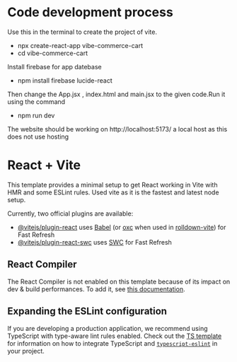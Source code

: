 # Code development process

Use this in the terminal to create the project of vite.

- npx create-react-app vibe-commerce-cart
- cd vibe-commerce-cart

Install firebase for app datebase

- npm install firebase lucide-react

Then change the App.jsx , index.html and main.jsx to the given code.Run it using the command

- npm run dev

The website should be working on http://localhost:5173/ a local host as this does not use hosting


# React + Vite

This template provides a minimal setup to get React working in Vite with HMR and some ESLint rules. Used vite as it is the fastest and latest node setup.
 
Currently, two official plugins are available:

- [@vitejs/plugin-react](https://github.com/vitejs/vite-plugin-react/blob/main/packages/plugin-react) uses [Babel](https://babeljs.io/) (or [oxc](https://oxc.rs) when used in [rolldown-vite](https://vite.dev/guide/rolldown)) for Fast Refresh
- [@vitejs/plugin-react-swc](https://github.com/vitejs/vite-plugin-react/blob/main/packages/plugin-react-swc) uses [SWC](https://swc.rs/) for Fast Refresh

## React Compiler

The React Compiler is not enabled on this template because of its impact on dev & build performances. To add it, see [this documentation](https://react.dev/learn/react-compiler/installation).

## Expanding the ESLint configuration

If you are developing a production application, we recommend using TypeScript with type-aware lint rules enabled. Check out the [TS template](https://github.com/vitejs/vite/tree/main/packages/create-vite/template-react-ts) for information on how to integrate TypeScript and [`typescript-eslint`](https://typescript-eslint.io) in your project.
